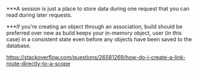   <!-- <select name="wine_id">
    <%= @wines.each do |wine| %>
      <option value="<%= wine.id %>"><%= wine.name %> <%= wine.producer.name %></option>
    <% end %>
  </select> -->

***A session is just a place to store data during one request that you can read during later requests.

***If you're creating an object through an association, build should be preferred over new as build keeps your in-memory object, user (in this case) in a consistent state even before any objects have been saved to the database.


https://stackoverflow.com/questions/26581269/how-do-i-create-a-link-route-directly-to-a-scope
